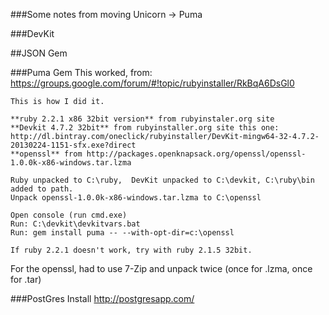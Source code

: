 ###Some notes from moving Unicorn -> Puma

###DevKit


##JSON Gem

###Puma Gem
This worked, from: https://groups.google.com/forum/#!topic/rubyinstaller/RkBqA6DsGl0  
```
This is how I did it. 

**ruby 2.2.1 x86 32bit version** from rubyinstaler.org site  
**Devkit 4.7.2 32bit** from rubyinstaller.org site this one:  
http://dl.bintray.com/oneclick/rubyinstaller/DevKit-mingw64-32-4.7.2-20130224-1151-sfx.exe?direct 
**openssl** from http://packages.openknapsack.org/openssl/openssl-1.0.0k-x86-windows.tar.lzma   

Ruby unpacked to C:\ruby,  DevKit unpacked to C:\devkit, C:\ruby\bin 
added to path. 
Unpack openssl-1.0.0k-x86-windows.tar.lzma to C:\openssl 

Open console (run cmd.exe) 
Run: C:\devkit\devkitvars.bat 
Run: gem install puma -- --with-opt-dir=c:\openssl 

If ruby 2.2.1 doesn't work, try with ruby 2.1.5 32bit. 
```
For the openssl, had to use 7-Zip and unpack twice (once for .lzma, once for .tar)

###PostGres Install
http://postgresapp.com/  
